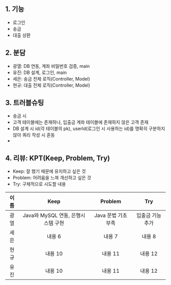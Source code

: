 ## 1. 기능
- 로그인
- 송금
- 대출 상환

## 2. 분담
- 광열: DB 연동, 계좌 비밀번호 검증, main
- 유진: DB 설계, 로그인, main
- 세은: 송금 전체 로직(Controller, Model)
- 현규: 대출 전체 로직(Controller, Model)

## 3. 트러블슈팅
- 송금 시 
- 고객 테이블에는 존재하나, 입출금 계좌 테이블에 존재하지 않은 고객 존재
- DB 설계 시 id(각 테이블의 pk), userId(로그인 시 사용하는 id)를 명확히 구분하지 않아 쿼리 작성 시 혼동
- 

## 4. 리뷰: KPT(Keep, Problem, Try)
- Keep: 잘 했기 때문에 유지하고 싶은 것
- Problem: 어려움을 느껴 개선하고 싶은 것
- Try: 구체적으로 시도할 내용

|**이름**|**Keep**|**Problem**|**Try**|
|:---:|:---:|:---:|:---:|
|광열|Java와 MySQL 연동, 은행시스템 구현|Java 문법 기초 부족|입출금 기능 추가|
|세은|내용 6|내용 7|내용 8|
|현규|내용 10|내용 11|내용 12|
|유진|내용 10|내용 11|내용 12|
